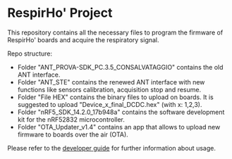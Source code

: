 # RespirHo' Project

This repository contains all the necessary files to program the firmware of RespirHo' boards and acquire the respiratory signal.

Repo structure:
* Folder "ANT_PROVA-SDK_PC.3.5_CONSALVATAGGIO" contains the old ANT interface.
* Folder "ANT_STE" contains the renewed ANT interface with new functions like sensors calibration, acquisition stop and resume.
* Folder "File HEX" contains the binary files to upload on boards. It is suggested to upload "Device_x_final_DCDC.hex" (with x: 1,2,3).
* Folder "nRF5_SDK_14.2.0_17b948a" contains the software development kit for the nRF52832 microcontroller. 
* Folder "OTA_Updater_v1.4" contains an app that allows to upload new firmware to boards over the air (OTA).

Please refer to the [developer guide](https://drive.google.com/file/d/1UFlXrOAoPOUmqghLcS6q3u2aQWWckizt/view?usp=sharing) for further information about usage.
